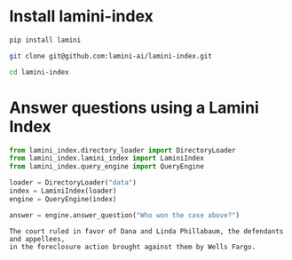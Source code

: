 # Install lamini-index

```bash
pip install lamini
```

```bash
git clone git@github.com:lamini-ai/lamini-index.git
```

```bash
cd lamini-index
```

# Answer questions using a Lamini Index

```python
from lamini_index.directory_loader import DirectoryLoader
from lamini_index.lamini_index import LaminiIndex
from lamini_index.query_engine import QueryEngine

loader = DirectoryLoader("data")
index = LaminiIndex(loader)
engine = QueryEngine(index)

answer = engine.answer_question("Who won the case above?")

```

```
The court ruled in favor of Dana and Linda Phillabaum, the defendants and appellees,
in the foreclosure action brought against them by Wells Fargo.
```
